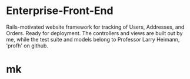 # Enterprise-Front-End
Rails-motivated website framework for tracking of Users, Addresses, and Orders. Ready for deployment. 
The controllers and views are built out by me, while the test suite and models belong to Professor Larry Heimann, 'profh' on github.

# mk
